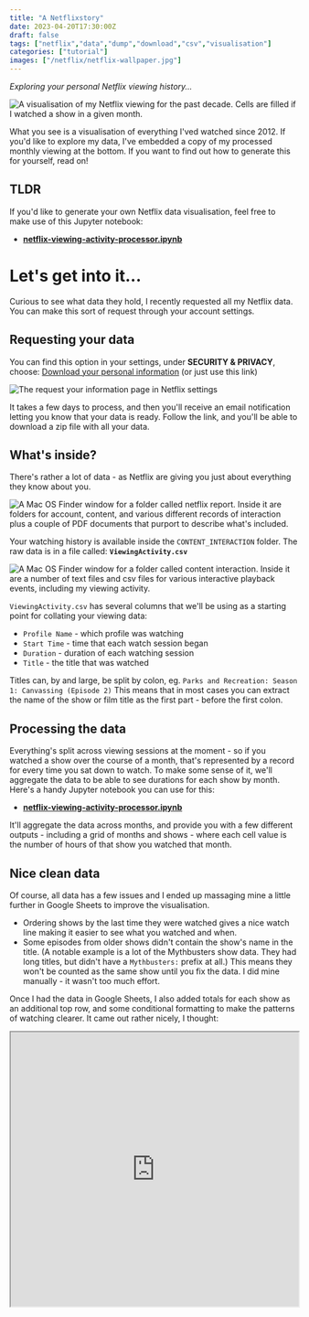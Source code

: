 ```yaml
---
title: "A Netflixstory"
date: 2023-04-20T17:30:00Z
draft: false
tags: ["netflix","data","dump","download","csv","visualisation"]
categories: ["tutorial"]
images: ["/netflix/netflix-wallpaper.jpg"]
---
```


_Exploring your personal Netflix viewing history..._

![A visualisation of my Netflix viewing for the past decade. Cells are filled if I watched a show in a given month.](/netflix/netflix-visualisation.png)

What you see is a visualisation of everything I'ved watched since 2012. If you'd like to explore my data, I've embedded a copy of my processed monthly viewing at the bottom. If you want to find out how to generate this for yourself, read on!

## TLDR

If you'd like to generate your own Netflix data visualisation, feel free to make use of this Jupyter notebook:

* **[netflix-viewing-activity-processor.ipynb](https://colab.research.google.com/drive/1VbYt0abbyCSMGgXd9wrCy2He2rC5D1r3?usp=sharing)**

# Let's get into it...

Curious to see what data they hold, I recently requested all my Netflix data. You can make this sort of request through your account settings.

## Requesting your data

You can find this option in your settings, under **SECURITY & PRIVACY**, choose: [Download your personal information](https://www.netflix.com/account/getmyinfo) (or just use this link)

![The request your information page in Netflix settings](/netflix/request-your-information.png)

It takes a few days to process, and then you'll receive an email notification letting you know that your data is ready. Follow the link, and you'll be able to download a zip file with all your data.

## What's inside?

There's rather a lot of data - as Netflix are giving you just about everything they know about you.

![A Mac OS Finder window for a folder called netflix report. Inside it are folders for account, content, and various different records of interaction plus a couple of PDF documents that purport to describe what's included.](/netflix/netflix-report.png)

Your watching history is available inside the `CONTENT_INTERACTION` folder. The raw data is in a file called: **`ViewingActivity.csv`**

![A Mac OS Finder window for a folder called content interaction. Inside it are a number of text files and csv files for various interactive playback events, including my viewing activity.](/netflix/content-interaction.png)

`ViewingActivity.csv` has several columns that we'll be using as a starting point for collating your viewing data:

* `Profile Name` - which profile was watching
* `Start Time` - time that each watch session began
* `Duration` - duration of each watching session
* `Title` - the title that was watched

Titles can, by and large, be split by colon, eg. `Parks and Recreation: Season 1: Canvassing (Episode 2)` This means that in most cases you can extract the name of the show or film title as the first part - before the first colon.

## Processing the data

Everything's split across viewing sessions at the moment - so if you watched a show over the course of a month, that's represented by a record for every time you sat down to watch. To make some sense of it, we'll aggregate the data to be able to see durations for each show by month. Here's a handy Jupyter notebook you can use for this:

* **[netflix-viewing-activity-processor.ipynb](https://colab.research.google.com/drive/1VbYt0abbyCSMGgXd9wrCy2He2rC5D1r3?usp=sharing)**

It'll aggregate the data across months, and provide you with a few different outputs - including a grid of months and shows - where each cell value is the number of hours of that show you watched that month.

## Nice clean data

Of course, all data has a few issues and I ended up massaging mine a little further in Google Sheets to improve the visualisation.

* Ordering shows by the last time they were watched gives a nice watch line making it easier to see what you watched and when.
* Some episodes from older shows didn't contain the show's name in the title. (A notable example is a lot of the Mythbusters show data. They had long titles, but didn't have a `Mythbusters:` prefix at all.) This means they won't be counted as the same show until you fix the data. I did mine manually - it wasn't too much effort.

Once I had the data in Google Sheets, I also added totals for each show as an additional top row, and some conditional formatting to make the patterns of watching clearer. It came out rather nicely, I thought:

<iframe style="width:100%; height: 480px;" src="https://docs.google.com/spreadsheets/d/e/2PACX-1vTGgrQK2lNJNIkgd4c9HIQkBoOCfK5AQYyPD2xLnHfNL_pJOzpQ7v5imaEpH5U-aZpnb9Yzr0GJdd0u/pubhtml?gid=1428778339&single=true&widget=true&headers=false"></iframe>
